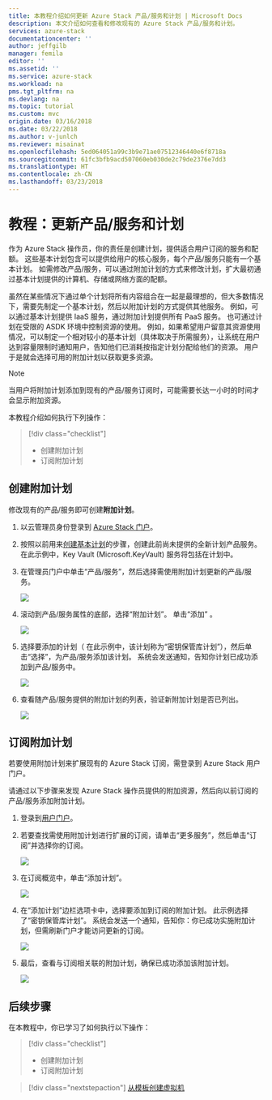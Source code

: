 ```yaml
---
title: 本教程介绍如何更新 Azure Stack 产品/服务和计划 | Microsoft Docs
description: 本文介绍如何查看和修改现有的 Azure Stack 产品/服务和计划。
services: azure-stack
documentationcenter: ''
author: jeffgilb
manager: femila
editor: ''
ms.assetid: ''
ms.service: azure-stack
ms.workload: na
pms.tgt_pltfrm: na
ms.devlang: na
ms.topic: tutorial
ms.custom: mvc
origin.date: 03/16/2018
ms.date: 03/22/2018
ms.author: v-junlch
ms.reviewer: misainat
ms.openlocfilehash: 5ed064051a99c3b9e71ae07512346440e6f8718a
ms.sourcegitcommit: 61fc3bfb9acd507060eb030de2c79de2376e7dd3
ms.translationtype: HT
ms.contentlocale: zh-CN
ms.lasthandoff: 03/23/2018
---
```

# <a name="tutorial-update-offers-and-plans"></a>教程：更新产品/服务和计划
作为 Azure Stack 操作员，你的责任是创建计划，提供适合用户订阅的服务和配额。 这些基本计划包含可以提供给用户的核心服务，每个产品/服务只能有一个基本计划。 如需修改产品/服务，可以通过附加计划的方式来修改计划，扩大最初通过基本计划提供的计算机、存储或网络方面的配额。 

虽然在某些情况下通过单个计划将所有内容组合在一起是最理想的，但大多数情况下，需要先制定一个基本计划，然后以附加计划的方式提供其他服务。 例如，可以通过基本计划提供 IaaS 服务，通过附加计划提供所有 PaaS 服务。 也可通过计划在受限的 ASDK 环境中控制资源的使用。 例如，如果希望用户留意其资源使用情况，可以制定一个相对较小的基本计划（具体取决于所需服务），让系统在用户达到容量限制时通知用户，告知他们已消耗按指定计划分配给他们的资源。 用户于是就会选择可用的附加计划以获取更多资源。 

> [!NOTE]
> 当用户将附加计划添加到现有的产品/服务订阅时，可能需要长达一小时的时间才会显示附加资源。 

本教程介绍如何执行下列操作：

> [!div class="checklist"]
> * 创建附加计划 
> * 订阅附加计划

## <a name="create-an-add-on-plan"></a>创建附加计划
修改现有的产品/服务即可创建**附加计划**。

1. 以云管理员身份登录到 [Azure Stack 门户](https://adminportal.local.azurestack.external)。
2. 按照以前用来[创建基本计划](asdk-offer-services.md)的步骤，创建此前尚未提供的全新计划产品服务。 在此示例中，Key Vault (Microsoft.KeyVault) 服务将包括在计划中。
3. 在管理员门户中单击“产品/服务”，然后选择需使用附加计划更新的产品/服务。

   ![](./media/asdk-update-offers/1.PNG)

4.  滚动到产品/服务属性的底部，选择“附加计划”。 单击“添加” 。
   
    ![](./media/asdk-update-offers/2.PNG)

5. 选择要添加的计划（ 在此示例中，该计划称为“密钥保管库计划”），然后单击“选择”，为产品/服务添加该计划。 系统会发送通知，告知你计划已成功添加到产品/服务中。
   
    ![](./media/asdk-update-offers/3.PNG)

6. 查看随产品/服务提供的附加计划的列表，验证新附加计划是否已列出。
   
    ![](./media/asdk-update-offers/4.PNG)

## <a name="subscribe-to-the-add-on-plan"></a>订阅附加计划
若要使用附加计划来扩展现有的 Azure Stack 订阅，需登录到 Azure Stack 用户门户。

请通过以下步骤来发现 Azure Stack 操作员提供的附加资源，然后向以前订阅的产品/服务添加附加计划。

1. 登录到[用户门户](https://portal.local.azurestack.external)。
2. 若要查找需使用附加计划进行扩展的订阅，请单击“更多服务”，然后单击“订阅”并选择你的订阅。
   
    ![](./media/asdk-update-offers/5.PNG)

3.  在订阅概览中，单击“添加计划”。
   
    ![](./media/asdk-update-offers/6.PNG)

4. 在“添加计划”边栏选项卡中，选择要添加到订阅的附加计划。 此示例选择了“密钥保管库计划”。 系统会发送一个通知，告知你：你已成功实施附加计划，但需刷新门户才能访问更新的订阅。
   
    ![](./media/asdk-update-offers/7.PNG)

5. 最后，查看与订阅相关联的附加计划，确保已成功添加该附加计划。
   
    ![](./media/asdk-update-offers/8.PNG)


## <a name="next-steps"></a>后续步骤

在本教程中，你已学习了如何执行以下操作：

> [!div class="checklist"]
> * 创建附加计划 
> * 订阅附加计划

> [!div class="nextstepaction"]
> [从模板创建虚拟机](asdk-create-vm-template.md)


